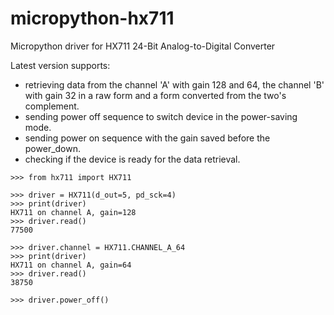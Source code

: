 # micropython-hx711
Micropython driver for HX711 24-Bit Analog-to-Digital Converter

Latest version supports:
- retrieving data from the channel 'A' with gain 128 and 64, 
the channel 'B' with gain 32 in a raw form and a form 
converted from the two's complement.
- sending power off sequence to switch device in the power-saving mode.
- sending power on sequence with the gain saved before the power_down.
- checking if the device is ready for the data retrieval.

```
>>> from hx711 import HX711

>>> driver = HX711(d_out=5, pd_sck=4)
>>> print(driver)
HX711 on channel A, gain=128
>>> driver.read()
77500

>>> driver.channel = HX711.CHANNEL_A_64
>>> print(driver)
HX711 on channel A, gain=64
>>> driver.read()
38750

>>> driver.power_off()
```